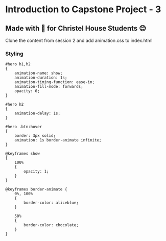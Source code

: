 # Introduction to Capstone Project - 3
## Made with 💝 for Christel House Students 😊

Clone the content from session 2 and add animation.css to index.html

### Styling
```
#hero h1,h2
{
    animation-name: show;
    animation-duration: 1s;
    animation-timing-function: ease-in;
    animation-fill-mode: forwards;
    opacity: 0;
}

#hero h2
{
    animation-delay: 1s;
}

#hero .btn:hover
{
    border: 3px solid;
    animation: 1s border-animate infinite;
}

@keyframes show
{
    100%
    {
        opacity: 1;
    }
}

@keyframes border-animate {
    0%, 100%
    {
        border-color: aliceblue;
    }
    
    50%
    {
        border-color: chocolate;
    }
}
```